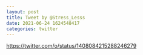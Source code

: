 ```yaml
--- 
layout: post 
title: Tweet by @Stress_Lesss 
date: 2021-06-24 1624548417 
categories: twitter 
--- 
```

https://twitter.com/o/status/1408084215288246279